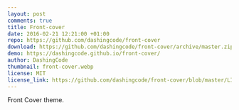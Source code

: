```yaml
---
layout: post
comments: true
title: Front-cover
date: 2016-02-21 12:21:00 +01:00
repo: https://github.com/dashingcode/front-cover
download: https://github.com/dashingcode/front-cover/archive/master.zip
demo: https://dashingcode.github.io/front-cover/
author: DashingCode
thumbnail: front-cover.webp
license: MIT
license_link: https://github.com/dashingcode/front-cover/blob/master/LICENSE
---
```


Front Cover theme.
